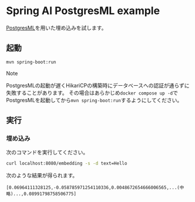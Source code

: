 # Spring AI PostgresML example

[PostgresML](https://postgresml.org/)を用いた埋め込みを試します。

## 起動

```sh
mvn spring-boot:run
```

> [!NOTE]
> PostgresMLの起動が遅くHikariCPの構築時にデータベースへの認証が通らずに失敗することがあります。
> その場合はあらかじめ`docker compose up -d`でPostgresMLを起動してから`mvn spring-boot:run`するようにしてください。

## 実行

### 埋め込み

次のコマンドを実行してください。

```sh
curl localhost:8080/embedding -s -d text=Hello
```

次のような結果が得られます。

```
[0.06964111328125,-0.058785971254110336,0.0048672654666006565,...(中略)...,0.08991798758506775]
```
